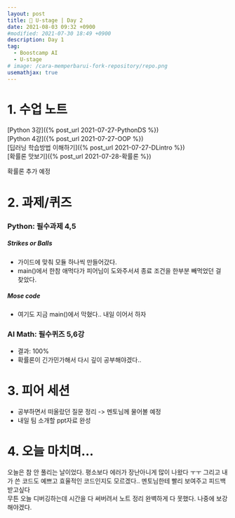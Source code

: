 ```yaml
---
layout: post
title: 📔 U-stage | Day 2
date: 2021-08-03 09:32 +0900
#modified: 2021-07-30 18:49 +0900
description: Day 1
tag:
  - Boostcamp AI
  - U-stage
# image: /cara-memperbarui-fork-repository/repo.png
usemathjax: true
---
```


# 1. 수업 노트

[Python 3강]({% post_url 2021-07-27-PythonDS %})
<br/>
[Python 4강]({% post_url 2021-07-27-OOP %})
<br/>
[딥러닝 학습방법 이해하기]({% post_url 2021-07-27-DLintro %})
<br/>
[확률론 맛보기]({% post_url 2021-07-28-확률론 %})

확률론 추가 예정

# 2. 과제/퀴즈

### Python: 필수과제 4,5

##### Strikes or Balls
* 가이드에 맞춰 모듈 하나씩 만들어갔다.
* main()에서 한참 애먹다가 피어님이 도와주서셔 종료 조건을 한부분 빼먹었던 걸 찾았다.

##### Mose code
* 여기도 지금 main()에서 막혔다.. 내일 이어서 하자

### AI Math: 필수퀴즈 5,6강
* 결과: 100%
* 확률론이 긴가민가해서 다시 깊이 공부해야겠다..

# 3. 피어 세션

* 공부하면서 떠올랐던 질문 정리 -> 멘토님께 물어볼 예정
* 내일 팀 소개할 ppt자료 완성

# 4. 오늘 마치며...

오늘은 참 안 풀리는 날이었다. 평소보다 에러가 장난아니게 많이 나왔다 ㅜㅜ 그리고 내가 쓴 코드도 예쁘고 효율적인 코드인지도 모르겠다.. 멘토님한테 빨리 보여주고 피드백 받고싶다 <br>
무튼 오늘 디버깅하는데 시간을 다 써버려서 노트 정리 완벽하게 다 못했다. 나중에 보강해야겠다.